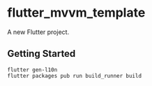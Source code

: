 # flutter_mvvm_template

A new Flutter project.

## Getting Started

```shell
flutter gen-l10n
flutter packages pub run build_runner build
```
